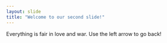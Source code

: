 ```yaml
---
layout: slide
title: "Welcome to our second slide!"
---
```

Everything is fair in love and war.
Use the left arrow to go back!
